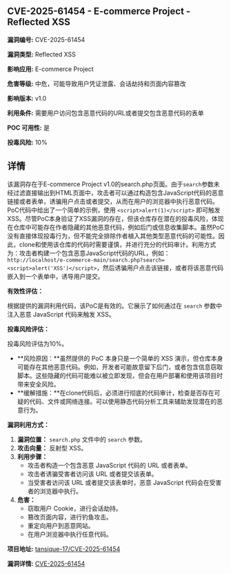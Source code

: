 ## CVE-2025-61454 - E-commerce Project - Reflected XSS

**漏洞编号:** CVE-2025-61454

**漏洞类型:** Reflected XSS

**影响应用:** E-commerce Project

**危害等级:** 中危，可能导致用户凭证泄露、会话劫持和页面内容篡改

**影响版本:** v1.0

**利用条件:** 需要用户访问包含恶意代码的URL或者提交包含恶意代码的表单

**POC 可用性:** 是

**投毒风险:** 10%

## 详情

该漏洞存在于E-commerce Project v1.0的search.php页面。由于`search`参数未经过滤直接输出到HTML页面中，攻击者可以通过构造包含JavaScript代码的恶意链接或者表单，诱骗用户点击或者提交，从而在用户的浏览器中执行恶意代码。PoC代码中给出了一个简单的示例，使用 `<script>alert(1)</script>` 即可触发XSS。尽管PoC本身验证了XSS漏洞的存在，但该仓库存在潜在的投毒风险，体现在仓库中可能存在作者隐藏的其他恶意代码，例如后门或信息收集脚本。虽然PoC没有直接体现投毒行为，但不能完全排除作者植入其他类型恶意代码的可能性。因此，clone和使用该仓库的代码时需要谨慎，并进行充分的代码审计。利用方式为：攻击者构建一个包含恶意JavaScript代码的URL，例如：`http://localhost/e-commerce-main/search.php?search=<script>alert('XSS')</script>`，然后诱骗用户点击该链接，或者将该恶意代码嵌入到一个表单中，诱导用户提交。

**有效性评估：**

根据提供的漏洞利用代码，该PoC是有效的。它展示了如何通过在 `search` 参数中注入恶意 JavaScript 代码来触发 XSS。

**投毒风险评估：**

投毒风险评估为10%。

*   **风险原因：**虽然提供的 PoC 本身只是一个简单的 XSS 演示，但仓库本身可能存在其他恶意代码。例如，开发者可能故意留下后门，或者包含信息窃取脚本。这些隐藏的代码可能难以被立即发现，但会在用户部署和使用该项目时带来安全风险。
*   **缓解措施：**在clone代码后，必须进行彻底的代码审计，检查是否存在可疑的代码、文件或网络连接。可以使用静态代码分析工具来辅助发现潜在的恶意行为。

**漏洞利用方式：**

1.  **漏洞位置：** `search.php` 文件中的 `search` 参数。
2.  **攻击向量：** 反射型 XSS。
3.  **利用步骤：**
    *   攻击者构造一个包含恶意 JavaScript 代码的 URL 或者表单。
    *   攻击者诱骗受害者访问该 URL 或者提交该表单。
    *   当受害者访问该 URL 或者提交该表单时，恶意 JavaScript 代码会在受害者的浏览器中执行。
4.  **危害：**
    *   窃取用户 Cookie，进行会话劫持。
    *   篡改页面内容，进行钓鱼攻击。
    *   重定向用户到恶意网站。
    *   在用户浏览器中执行任意代码。

**项目地址:** [tansique-17/CVE-2025-61454](https://github.com/tansique-17/CVE-2025-61454)

**漏洞详情:** [CVE-2025-61454](https://nvd.nist.gov/vuln/detail/CVE-2025-61454)